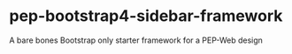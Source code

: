 # pep-bootstrap4-sidebar-framework
 A bare bones Bootstrap only starter framework for a PEP-Web design
